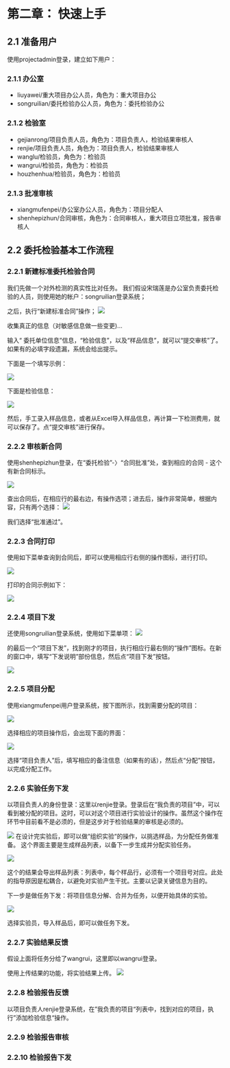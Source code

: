 # 第二章： 快速上手


## 2.1 准备用户
使用projectadmin登录，建立如下用户：
### 2.1.1 办公室
* liuyawei/重大项目办公人员，角色为：重大项目办公
* songruilian/委托检验办公人员，角色为：委托检验办公

### 2.1.2 检验室
* gejianrong/项目负责人员，角色为：项目负责人，检验结果审核人
* renjie/项目负责人员，角色为：项目负责人，检验结果审核人
* wanglu/检验员，角色为：检验员
* wangrui/检验员，角色为：检验员
* houzhenhua/检验员，角色为：检验员


### 2.1.3 批准审核
* xiangmufenpei/办公室办公人员，角色为：项目分配人
* shenhepizhun/合同审核，角色为：合同审核人，重大项目立项批准，报告审核人

## 2.2 委托检验基本工作流程
### 2.2.1 新建标准委托检验合同

我们先做一个对外检测的真实性比对任务。
我们假设宋瑞莲是办公室负责委托检验的人员，则使用她的帐户：songruilian登录系统；

之后，执行“新建标准合同”操作；
![](new-contract.png)




收集真正的信息（对敏感信息做一些变更)...

输入“ 委托单位信息”信息，“检验信息”，以及“样品信息”，就可以“提交审核”了。
如果有的必填字段遗漏，系统会给出提示。

下面是一个填写示例：

![](delegator.png)


下面是检验信息：

![](test-info.png)


然后，手工录入样品信息，或者从Excel导入样品信息，再计算一下检测费用，就可以保存了。点“提交审核”进行保存。


### 2.2.2 审核新合同

使用shenhepizhun登录，在“委托检验”-〉“合同批准”处，查到相应的合同 - 这个有新合同标示。

![](contract-accept.png)


查出合同后，在相应行的最右边，有操作选项；进去后，操作非常简单，根据内容，只有两个选择：
![](accept-or-reject.png)


我们选择“批准通过”。

### 2.2.3 合同打印
使用如下菜单查询到合同后，即可以使用相应行右侧的操作图标，进行打印。

![](contract-query.png)


打印的合同示例如下：

![](contract-print.png)


### 2.2.4 项目下发

还使用songruilian登录系统，使用如下菜单项：
![](project-dispatch.png)

的最后一个“项目下发”，找到刚才的项目，执行相应行最右侧的“操作”图标。在新的窗口中，填写“下发说明”部份信息，然后点“项目下发”按钮。

![](project-dispatch-2.png)

### 2.2.5 项目分配

使用xiangmufenpei用户登录系统，按下图所示，找到需要分配的项目：

![](project-assign.png)


选择相应的项目操作后，会出现下面的界面：

![](project-assign-2.png)

选择“项目负责人”后，填写相应的备注信息（如果有的话），然后点“分配”按钮，以完成分配工作。


### 2.2.6 实验任务下发
以项目负责人的身份登录：这里以renjie登录。登录后在“我负责的项目”中，可以看到被分配的项目。这时，可以对这个项目进行实验设计的操作。虽然这个操作在环节中目前看不是必须的，但是这步对于检验结果的审核是必须的。

![](design-test.png)
在设计完实验后，即可以做“组织实验“的操作，以挑选样品，为分配任务做准备。
这个界面主要是生成样品列表，以备下一步生成并分配实验任务。

![](orgnize-test.png)

这个的结果会导出样品列表：列表中，每个样品行，必须有一个项目号对应。此处的指导原因是松耦合，以避免对实验产生干扰。主要以记录关键信息为目的。


下一步是做任务下发：将项目信息分解、合并为任务，以便开始具体的实验。

![](assign-test.png)


选择实验员，导入样品后，即可以做任务下发。





### 2.2.7 实验结果反馈
假设上面将任务分给了wangrui，这里即以wangrui登录。

使用上传结果的功能，将实验结果上传。
![](commit-test-result.png)



### 2.2.8 检验报告反馈

以项目负责人renjie登录系统，在”我负责的项目“列表中，找到对应的项目，执行”添加检验信息“操作。





### 2.2.9 检验报告审核


### 2.2.10 检验报告下发



